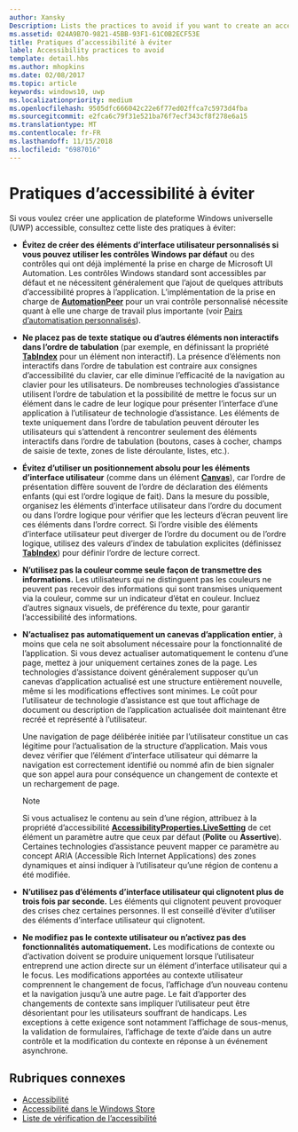 ```yaml
---
author: Xansky
Description: Lists the practices to avoid if you want to create an accessible Universal Windows Platform (UWP) app.
ms.assetid: 024A9B70-9821-45BB-93F1-61C0B2ECF53E
title: Pratiques d’accessibilité à éviter
label: Accessibility practices to avoid
template: detail.hbs
ms.author: mhopkins
ms.date: 02/08/2017
ms.topic: article
keywords: windows10, uwp
ms.localizationpriority: medium
ms.openlocfilehash: 9505dfc666042c22e6f77ed02ffca7c5973d4fba
ms.sourcegitcommit: e2fca6c79f31e521ba76f7ecf343cf8f278e6a15
ms.translationtype: MT
ms.contentlocale: fr-FR
ms.lasthandoff: 11/15/2018
ms.locfileid: "6987016"
---
```

# <a name="accessibility-practices-to-avoid"></a>Pratiques d’accessibilité à éviter

Si vous voulez créer une application de plateforme Windows universelle (UWP) accessible, consultez cette liste des pratiques à éviter: 

* **Évitez de créer des éléments d’interface utilisateur personnalisés si vous pouvez utiliser les contrôles Windows par défaut** ou des contrôles qui ont déjà implémenté la prise en charge de Microsoft UI Automation. Les contrôles Windows standard sont accessibles par défaut et ne nécessitent généralement que l’ajout de quelques attributs d’accessibilité propres à l’application. L’implémentation de la prise en charge de [**AutomationPeer**](https://msdn.microsoft.com/library/windows/apps/BR209185) pour un vrai contrôle personnalisé nécessite quant à elle une charge de travail plus importante (voir [Pairs d’automatisation personnalisés](custom-automation-peers.md)).
* **Ne placez pas de texte statique ou d’autres éléments non interactifs dans l’ordre de tabulation** (par exemple, en définissant la propriété [**TabIndex**](https://msdn.microsoft.com/library/windows/apps/BR209461) pour un élément non interactif). La présence d’éléments non interactifs dans l’ordre de tabulation est contraire aux consignes d’accessibilité du clavier, car elle diminue l’efficacité de la navigation au clavier pour les utilisateurs. De nombreuses technologies d’assistance utilisent l’ordre de tabulation et la possibilité de mettre le focus sur un élément dans le cadre de leur logique pour présenter l’interface d’une application à l’utilisateur de technologie d’assistance. Les éléments de texte uniquement dans l’ordre de tabulation peuvent dérouter les utilisateurs qui s’attendent à rencontrer seulement des éléments interactifs dans l’ordre de tabulation (boutons, cases à cocher, champs de saisie de texte, zones de liste déroulante, listes, etc.).
* **Évitez d’utiliser un positionnement absolu pour les éléments d’interface utilisateur** (comme dans un élément [**Canvas**](https://msdn.microsoft.com/library/windows/apps/BR209267)), car l’ordre de présentation diffère souvent de l’ordre de déclaration des éléments enfants (qui est l’ordre logique de fait). Dans la mesure du possible, organisez les éléments d’interface utilisateur dans l’ordre du document ou dans l’ordre logique pour vérifier que les lecteurs d’écran peuvent lire ces éléments dans l’ordre correct. Si l’ordre visible des éléments d’interface utilisateur peut diverger de l’ordre du document ou de l’ordre logique, utilisez des valeurs d’index de tabulation explicites (définissez [**TabIndex**](https://msdn.microsoft.com/library/windows/apps/BR209461)) pour définir l’ordre de lecture correct.
* **N’utilisez pas la couleur comme seule façon de transmettre des informations.** Les utilisateurs qui ne distinguent pas les couleurs ne peuvent pas recevoir des informations qui sont transmises uniquement via la couleur, comme sur un indicateur d’état en couleur. Incluez d’autres signaux visuels, de préférence du texte, pour garantir l’accessibilité des informations.
* **N’actualisez pas automatiquement un canevas d’application entier**, à moins que cela ne soit absolument nécessaire pour la fonctionnalité de l’application. Si vous devez actualiser automatiquement le contenu d’une page, mettez à jour uniquement certaines zones de la page. Les technologies d’assistance doivent généralement supposer qu’un canevas d’application actualisé est une structure entièrement nouvelle, même si les modifications effectives sont minimes. Le coût pour l’utilisateur de technologie d’assistance est que tout affichage de document ou description de l’application actualisée doit maintenant être recréé et représenté à l’utilisateur.
  
  Une navigation de page délibérée initiée par l’utilisateur constitue un cas légitime pour l’actualisation de la structure d’application. Mais vous devez vérifier que l’élément d’interface utilisateur qui démarre la navigation est correctement identifié ou nommé afin de bien signaler que son appel aura pour conséquence un changement de contexte et un rechargement de page.

  > [!NOTE]
  > Si vous actualisez le contenu au sein d’une région, attribuez à la propriété d’accessibilité [**AccessibilityProperties.LiveSetting**](https://msdn.microsoft.com/library/windows/apps/JJ191516) de cet élément un paramètre autre que ceux par défaut (**Polite** ou **Assertive**). Certaines technologies d’assistance peuvent mapper ce paramètre au concept ARIA (Accessible Rich Internet Applications) des zones dynamiques et ainsi indiquer à l’utilisateur qu’une région de contenu a été modifiée.

* **N’utilisez pas d’éléments d’interface utilisateur qui clignotent plus de trois fois par seconde.** Les éléments qui clignotent peuvent provoquer des crises chez certaines personnes. Il est conseillé d’éviter d’utiliser des éléments d’interface utilisateur qui clignotent.
* **Ne modifiez pas le contexte utilisateur ou n’activez pas des fonctionnalités automatiquement.** Les modifications de contexte ou d’activation doivent se produire uniquement lorsque l’utilisateur entreprend une action directe sur un élément d’interface utilisateur qui a le focus. Les modifications apportées au contexte utilisateur comprennent le changement de focus, l’affichage d’un nouveau contenu et la navigation jusqu’à une autre page. Le fait d’apporter des changements de contexte sans impliquer l’utilisateur peut être désorientant pour les utilisateurs souffrant de handicaps. Les exceptions à cette exigence sont notamment l’affichage de sous-menus, la validation de formulaires, l’affichage de texte d’aide dans un autre contrôle et la modification du contexte en réponse à un événement asynchrone.

<span id="related_topics"/>

## <a name="related-topics"></a>Rubriques connexes  
* [Accessibilité](accessibility.md)
* [Accessibilité dans le Windows Store](accessibility-in-the-store.md)
* [Liste de vérification de l’accessibilité](accessibility-checklist.md)
